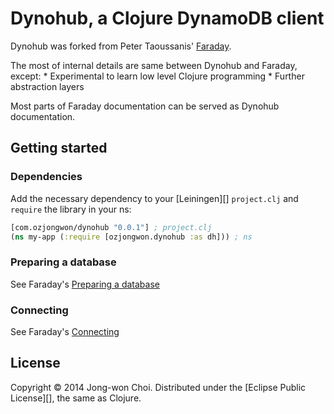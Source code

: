 # Dynohub, a Clojure DynamoDB client

Dynohub was forked from Peter Taoussanis' [Faraday](https://github.com/ptaoussanis/faraday).

The most of internal details are same between Dynohub and Faraday, except:
	* Experimental to learn low level Clojure programming
	* Further abstraction layers

Most parts of Faraday documentation can be served as Dynohub documentation.

## Getting started

### Dependencies

Add the necessary dependency to your [Leiningen][] `project.clj` and `require` the library in your ns:

```clojure
[com.ozjongwon/dynohub "0.0.1"] ; project.clj
(ns my-app (:require [ozjongwon.dynohub :as dh])) ; ns
```

### Preparing a database

See Faraday's [Preparing a database](https://github.com/ptaoussanis/faraday#preparing-a-database)

### Connecting

See Faraday's [Connecting](https://github.com/ptaoussanis/faraday#connecting)

## License

Copyright &copy; 2014 Jong-won Choi. Distributed under the [Eclipse Public License][], the same as Clojure.
